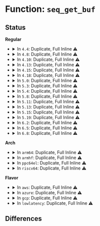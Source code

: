 # Function: <code>seq_get_buf</code>

## Status
<b>Regular</b>
<ul>
<li>
<details>
<summary>In <code>4.4</code>: Duplicate, Full Inline ⚠️</summary>

**Collision:** Static Duplication

**Inline:** Full

**Transformation:** False

**Instances:**

```
In fs/seq_file.c (ffffffff812314a2)
Location: include/linux/seq_file.h:68
Inline: True
Inline callers:
  - fs/seq_file.c:seq_hex_dump
  - fs/seq_file.c:seq_escape
  - fs/seq_file.c:seq_path
  - fs/seq_file.c:seq_dentry
  - fs/seq_file.c:seq_path_root
```
```
In fs/proc/array.c (ffffffff81280a65)
Location: include/linux/seq_file.h:68
Inline: True
Inline callers:
  - fs/proc/array.c:proc_pid_status
```
```
In fs/sysfs/file.c (ffffffff8128c7af)
Location: include/linux/seq_file.h:68
Inline: True
Inline callers:
  - fs/sysfs/file.c:sysfs_kf_seq_show
```
</details>
</li>
<li>
<details>
<summary>In <code>4.8</code>: Duplicate, Full Inline ⚠️</summary>

**Collision:** Static Duplication

**Inline:** Full

**Transformation:** False

**Instances:**

```
In fs/seq_file.c (ffffffff81259b92)
Location: include/linux/seq_file.h:63
Inline: True
Inline callers:
  - fs/seq_file.c:seq_hex_dump
  - fs/seq_file.c:seq_dentry
  - fs/seq_file.c:seq_path_root
  - fs/seq_file.c:seq_path
  - fs/seq_file.c:seq_escape
```
```
In fs/proc/array.c (ffffffff812adad2)
Location: include/linux/seq_file.h:63
Inline: True
Inline callers:
  - fs/proc/array.c:proc_pid_status
```
```
In fs/sysfs/file.c (ffffffff812b9e3f)
Location: include/linux/seq_file.h:63
Inline: True
Inline callers:
  - fs/sysfs/file.c:sysfs_kf_seq_show
```
</details>
</li>
<li>
<details>
<summary>In <code>4.10</code>: Duplicate, Full Inline ⚠️</summary>

**Collision:** Static Duplication

**Inline:** Full

**Transformation:** False

**Instances:**

```
In fs/seq_file.c (ffffffff8126d362)
Location: include/linux/seq_file.h:63
Inline: True
Inline callers:
  - fs/seq_file.c:seq_hex_dump
  - fs/seq_file.c:seq_dentry
  - fs/seq_file.c:seq_path_root
  - fs/seq_file.c:seq_path
  - fs/seq_file.c:seq_escape
```
```
In fs/proc/array.c (ffffffff812c33cf)
Location: include/linux/seq_file.h:63
Inline: True
Inline callers:
  - fs/proc/array.c:proc_pid_status
```
```
In fs/sysfs/file.c (ffffffff812cf56c)
Location: include/linux/seq_file.h:63
Inline: True
Inline callers:
  - fs/sysfs/file.c:sysfs_kf_seq_show
```
</details>
</li>
<li>
<details>
<summary>In <code>4.13</code>: Duplicate, Full Inline ⚠️</summary>

**Collision:** Static Duplication

**Inline:** Full

**Transformation:** False

**Instances:**

```
In fs/seq_file.c (ffffffff8127ab99)
Location: include/linux/seq_file.h:63
Inline: True
Inline callers:
  - fs/seq_file.c:seq_hex_dump
  - fs/seq_file.c:seq_dentry
  - fs/seq_file.c:seq_path_root
  - fs/seq_file.c:seq_path
  - fs/seq_file.c:seq_escape
```
```
In fs/proc/array.c (ffffffff812d064c)
Location: include/linux/seq_file.h:63
Inline: True
Inline callers:
  - fs/proc/array.c:proc_pid_status
```
```
In fs/sysfs/file.c (ffffffff812dccab)
Location: include/linux/seq_file.h:63
Inline: True
Inline callers:
  - fs/sysfs/file.c:sysfs_kf_seq_show
```
</details>
</li>
<li>
<details>
<summary>In <code>4.15</code>: Duplicate, Full Inline ⚠️</summary>

**Collision:** Static Duplication

**Inline:** Full

**Transformation:** False

**Instances:**

```
In fs/seq_file.c (ffffffff8129d609)
Location: include/linux/seq_file.h:64
Inline: True
Inline callers:
  - fs/seq_file.c:seq_hex_dump
  - fs/seq_file.c:seq_dentry
  - fs/seq_file.c:seq_path_root
  - fs/seq_file.c:seq_path
  - fs/seq_file.c:seq_escape
```
```
In fs/proc/array.c (ffffffff812f4e91)
Location: include/linux/seq_file.h:64
Inline: True
Inline callers:
  - fs/proc/array.c:proc_pid_status
```
```
In fs/sysfs/file.c (ffffffff813015bb)
Location: include/linux/seq_file.h:64
Inline: True
Inline callers:
  - fs/sysfs/file.c:sysfs_kf_seq_show
```
</details>
</li>
<li>
<details>
<summary>In <code>4.18</code>: Duplicate, Full Inline ⚠️</summary>

**Collision:** Static Duplication

**Inline:** Full

**Transformation:** False

**Instances:**

```
In fs/seq_file.c (ffffffff812c3715)
Location: include/linux/seq_file.h:64
Inline: True
Inline callers:
  - fs/seq_file.c:seq_hex_dump
  - fs/seq_file.c:seq_dentry
  - fs/seq_file.c:seq_path_root
  - fs/seq_file.c:seq_path
  - fs/seq_file.c:seq_escape
```
```
In fs/proc/array.c (ffffffff81321339)
Location: include/linux/seq_file.h:64
Inline: True
Inline callers:
  - fs/proc/array.c:proc_task_name
```
```
In fs/sysfs/file.c (ffffffff8132f2fc)
Location: include/linux/seq_file.h:64
Inline: True
Inline callers:
  - fs/sysfs/file.c:sysfs_kf_seq_show
```
</details>
</li>
<li>
<details>
<summary>In <code>5.0</code>: Duplicate, Full Inline ⚠️</summary>

**Collision:** Static Duplication

**Inline:** Full

**Transformation:** False

**Instances:**

```
In fs/seq_file.c (ffffffff812d8965)
Location: include/linux/seq_file.h:64
Inline: True
Inline callers:
  - fs/seq_file.c:seq_hex_dump
  - fs/seq_file.c:seq_hex_dump
  - fs/seq_file.c:seq_dentry
  - fs/seq_file.c:seq_dentry
  - fs/seq_file.c:seq_path_root
  - fs/seq_file.c:seq_path_root
  - fs/seq_file.c:seq_path
  - fs/seq_file.c:seq_path
  - fs/seq_file.c:seq_escape
  - fs/seq_file.c:seq_escape
```
```
In fs/proc/array.c (ffffffff81338449)
Location: include/linux/seq_file.h:64
Inline: True
Inline callers:
  - fs/proc/array.c:proc_task_name
```
```
In fs/sysfs/file.c (ffffffff813466b9)
Location: include/linux/seq_file.h:64
Inline: True
Inline callers:
  - fs/sysfs/file.c:sysfs_kf_seq_show
```
```
In block/blk-cgroup.c (ffffffff814c210d)
Location: include/linux/seq_file.h:64
Inline: True
Inline callers:
  - block/blk-cgroup.c:blkcg_print_stat
```
</details>
</li>
<li>
<details>
<summary>In <code>5.3</code>: Duplicate, Full Inline ⚠️</summary>

**Collision:** Static Duplication

**Inline:** Full

**Transformation:** False

**Instances:**

```
In fs/seq_file.c (ffffffff812f6d86)
Location: include/linux/seq_file.h:64
Inline: True
Inline callers:
  - fs/seq_file.c:seq_hex_dump
  - fs/seq_file.c:seq_hex_dump
  - fs/seq_file.c:seq_dentry
  - fs/seq_file.c:seq_dentry
  - fs/seq_file.c:seq_path_root
  - fs/seq_file.c:seq_path_root
  - fs/seq_file.c:seq_path
  - fs/seq_file.c:seq_path
  - fs/seq_file.c:seq_escape_mem_ascii
  - fs/seq_file.c:seq_escape_mem_ascii
  - fs/seq_file.c:seq_escape
  - fs/seq_file.c:seq_escape
```
```
In fs/proc/array.c (ffffffff81360b05)
Location: include/linux/seq_file.h:64
Inline: True
Inline callers:
  - fs/proc/array.c:proc_task_name
```
```
In fs/sysfs/file.c (ffffffff8136e9dc)
Location: include/linux/seq_file.h:64
Inline: True
Inline callers:
  - fs/sysfs/file.c:sysfs_kf_seq_show
```
```
In block/blk-cgroup.c (ffffffff814f077b)
Location: include/linux/seq_file.h:64
Inline: True
Inline callers:
  - block/blk-cgroup.c:blkcg_print_stat
```
</details>
</li>
<li>
<details>
<summary>In <code>5.4</code>: Duplicate, Full Inline ⚠️</summary>

**Collision:** Static Duplication

**Inline:** Full

**Transformation:** False

**Instances:**

```
In fs/seq_file.c (ffffffff81308dc6)
Location: include/linux/seq_file.h:64
Inline: True
Inline callers:
  - fs/seq_file.c:seq_hex_dump
  - fs/seq_file.c:seq_hex_dump
  - fs/seq_file.c:seq_dentry
  - fs/seq_file.c:seq_dentry
  - fs/seq_file.c:seq_path_root
  - fs/seq_file.c:seq_path_root
  - fs/seq_file.c:seq_path
  - fs/seq_file.c:seq_path
  - fs/seq_file.c:seq_escape_mem_ascii
  - fs/seq_file.c:seq_escape_mem_ascii
  - fs/seq_file.c:seq_escape
  - fs/seq_file.c:seq_escape
```
```
In fs/proc/array.c (ffffffff81378d65)
Location: include/linux/seq_file.h:64
Inline: True
Inline callers:
  - fs/proc/array.c:proc_task_name
```
```
In fs/sysfs/file.c (ffffffff81386cec)
Location: include/linux/seq_file.h:64
Inline: True
Inline callers:
  - fs/sysfs/file.c:sysfs_kf_seq_show
```
```
In block/blk-cgroup.c (ffffffff81509b6b)
Location: include/linux/seq_file.h:64
Inline: True
Inline callers:
  - block/blk-cgroup.c:blkcg_print_stat
```
</details>
</li>
<li>
<details>
<summary>In <code>5.8</code>: Duplicate, Full Inline ⚠️</summary>

**Collision:** Static Duplication

**Inline:** Full

**Transformation:** False

**Instances:**

```
In fs/seq_file.c (ffffffff81342113)
Location: include/linux/seq_file.h:63
Inline: True
Inline callers:
  - fs/seq_file.c:seq_hex_dump
  - fs/seq_file.c:seq_hex_dump
  - fs/seq_file.c:seq_dentry
  - fs/seq_file.c:seq_dentry
  - fs/seq_file.c:seq_path_root
  - fs/seq_file.c:seq_path_root
  - fs/seq_file.c:seq_path
  - fs/seq_file.c:seq_path
  - fs/seq_file.c:seq_escape_mem_ascii
  - fs/seq_file.c:seq_escape_mem_ascii
  - fs/seq_file.c:seq_escape
  - fs/seq_file.c:seq_escape
```
```
In fs/proc/array.c (ffffffff813c1e05)
Location: include/linux/seq_file.h:63
Inline: True
Inline callers:
  - fs/proc/array.c:proc_task_name
```
```
In fs/sysfs/file.c (ffffffff813d183c)
Location: include/linux/seq_file.h:63
Inline: True
Inline callers:
  - fs/sysfs/file.c:sysfs_kf_seq_show
```
```
In block/blk-cgroup.c (ffffffff8156aa57)
Location: include/linux/seq_file.h:63
Inline: True
Inline callers:
  - block/blk-cgroup.c:blkcg_print_stat
```
</details>
</li>
<li>
<details>
<summary>In <code>5.11</code>: Duplicate, Full Inline ⚠️</summary>

**Collision:** Static Duplication

**Inline:** Full

**Transformation:** False

**Instances:**

```
In fs/seq_file.c (ffffffff8134e7d3)
Location: include/linux/seq_file.h:63
Inline: True
Inline callers:
  - fs/seq_file.c:seq_hex_dump
  - fs/seq_file.c:seq_hex_dump
  - fs/seq_file.c:seq_dentry
  - fs/seq_file.c:seq_dentry
  - fs/seq_file.c:seq_path_root
  - fs/seq_file.c:seq_path_root
  - fs/seq_file.c:seq_path
  - fs/seq_file.c:seq_path
  - fs/seq_file.c:seq_escape_mem_ascii
  - fs/seq_file.c:seq_escape_mem_ascii
  - fs/seq_file.c:seq_escape
  - fs/seq_file.c:seq_escape
```
```
In fs/proc/array.c (ffffffff813d3f29)
Location: include/linux/seq_file.h:63
Inline: True
Inline callers:
  - fs/proc/array.c:proc_task_name
```
```
In fs/sysfs/file.c (ffffffff813e358c)
Location: include/linux/seq_file.h:63
Inline: True
Inline callers:
  - fs/sysfs/file.c:sysfs_kf_seq_show
```
```
In block/blk-cgroup.c (ffffffff815854bf)
Location: include/linux/seq_file.h:63
Inline: True
Inline callers:
  - block/blk-cgroup.c:blkcg_print_stat
```
</details>
</li>
<li>
<details>
<summary>In <code>5.13</code>: Duplicate, Full Inline ⚠️</summary>

**Collision:** Static Duplication

**Inline:** Full

**Transformation:** False

**Instances:**

```
In fs/seq_file.c (ffffffff81354b33)
Location: include/linux/seq_file.h:63
Inline: True
Inline callers:
  - fs/seq_file.c:seq_hex_dump
  - fs/seq_file.c:seq_hex_dump
  - fs/seq_file.c:seq_dentry
  - fs/seq_file.c:seq_dentry
  - fs/seq_file.c:seq_path_root
  - fs/seq_file.c:seq_path_root
  - fs/seq_file.c:seq_path
  - fs/seq_file.c:seq_path
  - fs/seq_file.c:seq_escape_mem_ascii
  - fs/seq_file.c:seq_escape_mem_ascii
  - fs/seq_file.c:seq_escape
  - fs/seq_file.c:seq_escape
```
```
In fs/proc/array.c (ffffffff813dad59)
Location: include/linux/seq_file.h:63
Inline: True
Inline callers:
  - fs/proc/array.c:proc_task_name
```
```
In fs/sysfs/file.c (ffffffff813ea1bc)
Location: include/linux/seq_file.h:63
Inline: True
Inline callers:
  - fs/sysfs/file.c:sysfs_kf_seq_show
```
```
In block/blk-cgroup.c (ffffffff8158c08d)
Location: include/linux/seq_file.h:63
Inline: True
Inline callers:
  - block/blk-cgroup.c:blkcg_print_stat
```
</details>
</li>
<li>
<details>
<summary>In <code>5.15</code>: Duplicate, Full Inline ⚠️</summary>

**Collision:** Static Duplication

**Inline:** Full

**Transformation:** False

**Instances:**

```
In fs/seq_file.c (ffffffff813a2f43)
Location: include/linux/seq_file.h:63
Inline: True
Inline callers:
  - fs/seq_file.c:seq_hex_dump
  - fs/seq_file.c:seq_dentry
  - fs/seq_file.c:seq_path_root
  - fs/seq_file.c:seq_path
  - fs/seq_file.c:seq_escape_mem
```
```
In fs/sysfs/file.c (ffffffff8143bf3c)
Location: include/linux/seq_file.h:63
Inline: True
Inline callers:
  - fs/sysfs/file.c:sysfs_kf_seq_show
```
</details>
</li>
<li>
<details>
<summary>In <code>5.19</code>: Duplicate, Full Inline ⚠️</summary>

**Collision:** Static Duplication

**Inline:** Full

**Transformation:** False

**Instances:**

```
In fs/seq_file.c (ffffffff81426ca6)
Location: include/linux/seq_file.h:64
Inline: True
Inline callers:
  - fs/seq_file.c:seq_hex_dump
  - fs/seq_file.c:seq_dentry
  - fs/seq_file.c:seq_path_root
  - fs/seq_file.c:seq_path
  - fs/seq_file.c:seq_escape_mem
```
```
In fs/sysfs/file.c (ffffffff814b7417)
Location: include/linux/seq_file.h:64
Inline: True
Inline callers:
  - fs/sysfs/file.c:sysfs_kf_seq_show
```
</details>
</li>
<li>
<details>
<summary>In <code>6.2</code>: Duplicate, Full Inline ⚠️</summary>

**Collision:** Static Duplication

**Inline:** Full

**Transformation:** False

**Instances:**

```
In fs/seq_file.c (ffffffff814b3746)
Location: include/linux/seq_file.h:64
Inline: True
Inline callers:
  - fs/seq_file.c:seq_hex_dump
  - fs/seq_file.c:seq_dentry
  - fs/seq_file.c:seq_path_root
  - fs/seq_file.c:seq_path
  - fs/seq_file.c:seq_escape_mem
```
```
In fs/sysfs/file.c (ffffffff8154e837)
Location: include/linux/seq_file.h:64
Inline: True
Inline callers:
  - fs/sysfs/file.c:sysfs_kf_seq_show
```
</details>
</li>
<li>
<details>
<summary>In <code>6.5</code>: Duplicate, Full Inline ⚠️</summary>

**Collision:** Static Duplication

**Inline:** Full

**Transformation:** False

**Instances:**

```
In fs/seq_file.c (ffffffff814e87b4)
Location: include/linux/seq_file.h:64
Inline: True
Inline callers:
  - fs/seq_file.c:seq_hex_dump
  - fs/seq_file.c:seq_dentry
  - fs/seq_file.c:seq_path_root
  - fs/seq_file.c:seq_path
  - fs/seq_file.c:seq_escape_mem
```
```
In fs/sysfs/file.c (ffffffff815864f7)
Location: include/linux/seq_file.h:64
Inline: True
Inline callers:
  - fs/sysfs/file.c:sysfs_kf_seq_show
```
</details>
</li>
<li>
<details>
<summary>In <code>6.8</code>: Duplicate, Full Inline ⚠️</summary>

**Collision:** Static Duplication

**Inline:** Full

**Transformation:** False

**Instances:**

```
In fs/seq_file.c (ffffffff8151c644)
Location: include/linux/seq_file.h:64
Inline: True
Inline callers:
  - fs/seq_file.c:seq_hex_dump
  - fs/seq_file.c:seq_dentry
  - fs/seq_file.c:seq_path_root
  - fs/seq_file.c:seq_path
  - fs/seq_file.c:seq_escape_mem
```
```
In fs/sysfs/file.c (ffffffff815befd7)
Location: include/linux/seq_file.h:64
Inline: True
Inline callers:
  - fs/sysfs/file.c:sysfs_kf_seq_show
```
</details>
</li>
</ul>
<b>Arch</b>
<ul>
<li>
<details>
<summary>In <code>arm64</code>: Duplicate, Full Inline ⚠️</summary>

**Collision:** Static Duplication

**Inline:** Full

**Transformation:** False

**Instances:**

```
In fs/seq_file.c (ffff8000103bc844)
Location: include/linux/seq_file.h:64
Inline: True
Inline callers:
  - fs/seq_file.c:seq_hex_dump
  - fs/seq_file.c:seq_hex_dump
  - fs/seq_file.c:seq_dentry
  - fs/seq_file.c:seq_dentry
  - fs/seq_file.c:seq_path_root
  - fs/seq_file.c:seq_path_root
  - fs/seq_file.c:seq_path
  - fs/seq_file.c:seq_path
  - fs/seq_file.c:seq_escape_mem_ascii
  - fs/seq_file.c:seq_escape_mem_ascii
  - fs/seq_file.c:seq_escape
  - fs/seq_file.c:seq_escape
```
```
In fs/proc/array.c (ffff80001044527c)
Location: include/linux/seq_file.h:64
Inline: True
Inline callers:
  - fs/proc/array.c:proc_task_name
```
```
In fs/sysfs/file.c (ffff8000104569cc)
Location: include/linux/seq_file.h:64
Inline: True
Inline callers:
  - fs/sysfs/file.c:sysfs_kf_seq_show
```
```
In block/blk-cgroup.c (ffff80001060c9e8)
Location: include/linux/seq_file.h:64
Inline: True
Inline callers:
  - block/blk-cgroup.c:blkcg_print_stat
```
</details>
</li>
<li>
<details>
<summary>In <code>armhf</code>: Duplicate, Full Inline ⚠️</summary>

**Collision:** Static Duplication

**Inline:** Full

**Transformation:** False

**Instances:**

```
In fs/seq_file.c (c059a3c4)
Location: include/linux/seq_file.h:64
Inline: True
Inline callers:
  - fs/seq_file.c:seq_hex_dump
  - fs/seq_file.c:seq_hex_dump
  - fs/seq_file.c:seq_dentry
  - fs/seq_file.c:seq_dentry
  - fs/seq_file.c:seq_path_root
  - fs/seq_file.c:seq_path_root
  - fs/seq_file.c:seq_path
  - fs/seq_file.c:seq_path
  - fs/seq_file.c:seq_escape_mem_ascii
  - fs/seq_file.c:seq_escape_mem_ascii
  - fs/seq_file.c:seq_escape
  - fs/seq_file.c:seq_escape
```
```
In fs/proc/array.c (c060a154)
Location: include/linux/seq_file.h:64
Inline: True
Inline callers:
  - fs/proc/array.c:proc_task_name
```
```
In fs/sysfs/file.c (c06189d4)
Location: include/linux/seq_file.h:64
Inline: True
Inline callers:
  - fs/sysfs/file.c:sysfs_kf_seq_show
```
```
In block/blk-cgroup.c (c07b7520)
Location: include/linux/seq_file.h:64
Inline: True
Inline callers:
  - block/blk-cgroup.c:blkcg_print_stat
```
</details>
</li>
<li>
<details>
<summary>In <code>ppc64el</code>: Duplicate, Full Inline ⚠️</summary>

**Collision:** Static Duplication

**Inline:** Full

**Transformation:** False

**Instances:**

```
In fs/seq_file.c (c0000000004ba028)
Location: include/linux/seq_file.h:64
Inline: True
Inline callers:
  - fs/seq_file.c:seq_hex_dump
  - fs/seq_file.c:seq_dentry
  - fs/seq_file.c:seq_path_root
  - fs/seq_file.c:seq_path
  - fs/seq_file.c:seq_escape_mem_ascii
  - fs/seq_file.c:seq_escape
```
```
In fs/proc/array.c (c00000000055ab48)
Location: include/linux/seq_file.h:64
Inline: True
Inline callers:
  - fs/proc/array.c:proc_task_name
```
```
In fs/sysfs/file.c (c000000000570a0c)
Location: include/linux/seq_file.h:64
Inline: True
Inline callers:
  - fs/sysfs/file.c:sysfs_kf_seq_show
```
```
In block/blk-cgroup.c (c0000000007a9a30)
Location: include/linux/seq_file.h:64
Inline: True
Inline callers:
  - block/blk-cgroup.c:blkcg_print_stat
```
</details>
</li>
<li>
<details>
<summary>In <code>riscv64</code>: Duplicate, Full Inline ⚠️</summary>

**Collision:** Static Duplication

**Inline:** Full

**Transformation:** False

**Instances:**

```
In fs/seq_file.c (ffffffe00027df4a)
Location: include/linux/seq_file.h:64
Inline: True
Inline callers:
  - fs/seq_file.c:seq_hex_dump
  - fs/seq_file.c:seq_hex_dump
  - fs/seq_file.c:seq_dentry
  - fs/seq_file.c:seq_dentry
  - fs/seq_file.c:seq_path_root
  - fs/seq_file.c:seq_path_root
  - fs/seq_file.c:seq_path
  - fs/seq_file.c:seq_path
  - fs/seq_file.c:seq_escape_mem_ascii
  - fs/seq_file.c:seq_escape_mem_ascii
  - fs/seq_file.c:seq_escape
  - fs/seq_file.c:seq_escape
```
```
In fs/proc/array.c (ffffffe0002db224)
Location: include/linux/seq_file.h:64
Inline: True
Inline callers:
  - fs/proc/array.c:proc_task_name
```
```
In fs/sysfs/file.c (ffffffe0002e810e)
Location: include/linux/seq_file.h:64
Inline: True
Inline callers:
  - fs/sysfs/file.c:sysfs_kf_seq_show
```
```
In block/blk-cgroup.c (ffffffe000445638)
Location: include/linux/seq_file.h:64
Inline: True
Inline callers:
  - block/blk-cgroup.c:blkcg_print_stat
```
</details>
</li>
</ul>
<b>Flavor</b>
<ul>
<li>
<details>
<summary>In <code>aws</code>: Duplicate, Full Inline ⚠️</summary>

**Collision:** Static Duplication

**Inline:** Full

**Transformation:** False

**Instances:**

```
In fs/seq_file.c (ffffffff813013a6)
Location: include/linux/seq_file.h:64
Inline: True
Inline callers:
  - fs/seq_file.c:seq_hex_dump
  - fs/seq_file.c:seq_hex_dump
  - fs/seq_file.c:seq_dentry
  - fs/seq_file.c:seq_dentry
  - fs/seq_file.c:seq_path_root
  - fs/seq_file.c:seq_path_root
  - fs/seq_file.c:seq_path
  - fs/seq_file.c:seq_path
  - fs/seq_file.c:seq_escape_mem_ascii
  - fs/seq_file.c:seq_escape_mem_ascii
  - fs/seq_file.c:seq_escape
  - fs/seq_file.c:seq_escape
```
```
In fs/proc/array.c (ffffffff81371345)
Location: include/linux/seq_file.h:64
Inline: True
Inline callers:
  - fs/proc/array.c:proc_task_name
```
```
In fs/sysfs/file.c (ffffffff8137f2cc)
Location: include/linux/seq_file.h:64
Inline: True
Inline callers:
  - fs/sysfs/file.c:sysfs_kf_seq_show
```
```
In block/blk-cgroup.c (ffffffff8150214b)
Location: include/linux/seq_file.h:64
Inline: True
Inline callers:
  - block/blk-cgroup.c:blkcg_print_stat
```
</details>
</li>
<li>
<details>
<summary>In <code>azure</code>: Duplicate, Full Inline ⚠️</summary>

**Collision:** Static Duplication

**Inline:** Full

**Transformation:** False

**Instances:**

```
In fs/seq_file.c (ffffffff812f1fc6)
Location: include/linux/seq_file.h:64
Inline: True
Inline callers:
  - fs/seq_file.c:seq_hex_dump
  - fs/seq_file.c:seq_hex_dump
  - fs/seq_file.c:seq_dentry
  - fs/seq_file.c:seq_dentry
  - fs/seq_file.c:seq_path_root
  - fs/seq_file.c:seq_path_root
  - fs/seq_file.c:seq_path
  - fs/seq_file.c:seq_path
  - fs/seq_file.c:seq_escape_mem_ascii
  - fs/seq_file.c:seq_escape_mem_ascii
  - fs/seq_file.c:seq_escape
  - fs/seq_file.c:seq_escape
```
```
In fs/proc/array.c (ffffffff81361dd5)
Location: include/linux/seq_file.h:64
Inline: True
Inline callers:
  - fs/proc/array.c:proc_task_name
```
```
In fs/sysfs/file.c (ffffffff8136fd5c)
Location: include/linux/seq_file.h:64
Inline: True
Inline callers:
  - fs/sysfs/file.c:sysfs_kf_seq_show
```
```
In block/blk-cgroup.c (ffffffff814f268b)
Location: include/linux/seq_file.h:64
Inline: True
Inline callers:
  - block/blk-cgroup.c:blkcg_print_stat
```
</details>
</li>
<li>
<details>
<summary>In <code>gcp</code>: Duplicate, Full Inline ⚠️</summary>

**Collision:** Static Duplication

**Inline:** Full

**Transformation:** False

**Instances:**

```
In fs/seq_file.c (ffffffff812ff196)
Location: include/linux/seq_file.h:64
Inline: True
Inline callers:
  - fs/seq_file.c:seq_hex_dump
  - fs/seq_file.c:seq_hex_dump
  - fs/seq_file.c:seq_dentry
  - fs/seq_file.c:seq_dentry
  - fs/seq_file.c:seq_path_root
  - fs/seq_file.c:seq_path_root
  - fs/seq_file.c:seq_path
  - fs/seq_file.c:seq_path
  - fs/seq_file.c:seq_escape_mem_ascii
  - fs/seq_file.c:seq_escape_mem_ascii
  - fs/seq_file.c:seq_escape
  - fs/seq_file.c:seq_escape
```
```
In fs/proc/array.c (ffffffff8136ee15)
Location: include/linux/seq_file.h:64
Inline: True
Inline callers:
  - fs/proc/array.c:proc_task_name
```
```
In fs/sysfs/file.c (ffffffff8137cd9c)
Location: include/linux/seq_file.h:64
Inline: True
Inline callers:
  - fs/sysfs/file.c:sysfs_kf_seq_show
```
```
In block/blk-cgroup.c (ffffffff814fe1db)
Location: include/linux/seq_file.h:64
Inline: True
Inline callers:
  - block/blk-cgroup.c:blkcg_print_stat
```
</details>
</li>
<li>
<details>
<summary>In <code>lowlatency</code>: Duplicate, Full Inline ⚠️</summary>

**Collision:** Static Duplication

**Inline:** Full

**Transformation:** False

**Instances:**

```
In fs/seq_file.c (ffffffff813104d6)
Location: include/linux/seq_file.h:64
Inline: True
Inline callers:
  - fs/seq_file.c:seq_hex_dump
  - fs/seq_file.c:seq_hex_dump
  - fs/seq_file.c:seq_dentry
  - fs/seq_file.c:seq_dentry
  - fs/seq_file.c:seq_path_root
  - fs/seq_file.c:seq_path_root
  - fs/seq_file.c:seq_path
  - fs/seq_file.c:seq_path
  - fs/seq_file.c:seq_escape_mem_ascii
  - fs/seq_file.c:seq_escape_mem_ascii
  - fs/seq_file.c:seq_escape
  - fs/seq_file.c:seq_escape
```
```
In fs/proc/array.c (ffffffff813827a5)
Location: include/linux/seq_file.h:64
Inline: True
Inline callers:
  - fs/proc/array.c:proc_task_name
```
```
In fs/sysfs/file.c (ffffffff8139087c)
Location: include/linux/seq_file.h:64
Inline: True
Inline callers:
  - fs/sysfs/file.c:sysfs_kf_seq_show
```
```
In block/blk-cgroup.c (ffffffff81517263)
Location: include/linux/seq_file.h:64
Inline: True
Inline callers:
  - block/blk-cgroup.c:blkcg_print_stat
```
</details>
</li>
</ul>

## Differences
